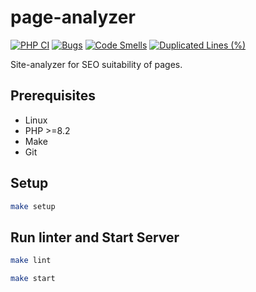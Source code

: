 # page-analyzer

[![PHP CI](https://github.com/behindthep/page-analyzer/actions/workflows/phpci.yml/badge.svg)](https://github.com/behindthep/page-analyzer/actions)
[![Bugs](https://sonarcloud.io/api/project_badges/measure?project=behindthep_page-analyzer-slim&metric=bugs)](https://sonarcloud.io/summary/new_code?id=behindthep_page-analyzer-slim)
[![Code Smells](https://sonarcloud.io/api/project_badges/measure?project=behindthep_page-analyzer-slim&metric=code_smells)](https://sonarcloud.io/summary/new_code?id=behindthep_page-analyzer-slim)
[![Duplicated Lines (%)](https://sonarcloud.io/api/project_badges/measure?project=behindthep_page-analyzer-slim&metric=duplicated_lines_density)](https://sonarcloud.io/summary/new_code?id=behindthep_page-analyzer-slim)

Site-analyzer for SEO suitability of pages.

## Prerequisites

* Linux
* PHP >=8.2
* Make
* Git

## Setup

```bash
make setup
```

## Run linter and Start Server

```bash
make lint

make start
```
